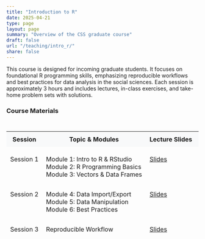 ```yaml
---
title: "Introduction to R"
date: 2025-04-21
type: page
layout: page
summary: "Overview of the CSS graduate course"
draft: false
url: "/teaching/intro_r/"
share: false
---
```


This course is designed for incoming graduate students.
It focuses on foundational R programming skills, emphasizing reproducible workflows and best practices for data analysis in the social sciences. 
Each session is approximately 3 hours and includes lectures, in-class exercises, and take-home problem sets with solutions.

### Course Materials
<div style="overflow-x: auto;">
<table style="min-width: 1000px; font-size: 1rem; border-collapse: separate; border-spacing: 0 0.75rem;">
  <thead style="background-color: #f8f9fa;">
    <tr>
      <th style="padding: 10px;">Session</th>
      <th style="padding: 10px;">Topic & Modules</th>
      <th style="padding: 10px;">Lecture Slides</th>
      <th style="padding: 10px;">Problem Set</th>
      <th style="padding: 10px;">Solutions</th>
    </tr>
  </thead>
  <tbody>
    <tr>
      <td style="vertical-align: top; padding: 10px;">Session 1</td>
      <td style="vertical-align: top; padding: 10px;">
        Module 1: Intro to R & RStudio<br>
        Module 2: R Programming Basics<br>
        Module 3: Vectors & Data Frames
      </td>
      <td style="vertical-align: top; padding: 10px;">
        <a href="https://github.com/caseybreen/intro_r/blob/main/slides/session1_slides.pdf" target="_blank">Slides</a>
      </td>
      <td style="vertical-align: top; padding: 10px;">
        <a href="https://github.com/caseybreen/intro_r/blob/main/problem_sets/problem_set1.pdf" target="_blank">Problem Set 1</a>
      </td>
      <td style="vertical-align: top; padding: 10px;">
        <a href="https://github.com/caseybreen/intro_r/blob/main/problem_sets/problem_set1_solutions.pdf" target="_blank">Solutions</a>
      </td>
    </tr>
    <tr>
      <td style="vertical-align: top; padding: 10px;">Session 2</td>
      <td style="vertical-align: top; padding: 10px;">
        Module 4: Data Import/Export<br>
        Module 5: Data Manipulation<br>
        Module 6: Best Practices
      </td>
      <td style="vertical-align: top; padding: 10px;">
        <a href="https://github.com/caseybreen/intro_r/blob/main/slides/session2_slides.pdf" target="_blank">Slides</a>
      </td>
      <td style="vertical-align: top; padding: 10px;">
        <a href="https://github.com/caseybreen/intro_r/blob/main/problem_sets/problem_set2.pdf" target="_blank">Problem Set 2</a>
      </td>
      <td style="vertical-align: top; padding: 10px;">
        <a href="https://github.com/caseybreen/intro_r/blob/main/problem_sets/problem_set2_solutions.pdf" target="_blank">Solutions</a>
      </td>
    </tr>
    <tr>
      <td style="vertical-align: top; padding: 10px;">Session 3</td>
      <td style="vertical-align: top; padding: 10px;">Reproducible Workflow</td>
      <td style="vertical-align: top; padding: 10px;">
        <a href="https://github.com/caseybreen/intro_r/blob/main/slides/session3_workflow.pdf" target="_blank">Slides</a>
      </td>
      <td style="vertical-align: top; padding: 10px;"></td>
      <td style="vertical-align: top; padding: 10px;"></td>
    </tr>
  </tbody>
</table>
</div>


